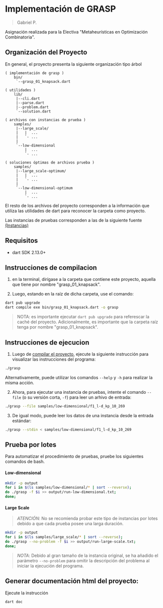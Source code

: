 # Implementación de GRASP

> Gabriel P.

Asignación realizada para la Electiva "Metaheurísticas en Optimización Combinatoria".

## Organización del Proyecto

En general, el proyecto presenta la siguiente organización tipo árbol

```
( implementación de grasp ) 
    bin/
     `--grasp_01_knapsack.dart

( utilidades )
    lib/
     |--cli.dart
     |--parse.dart
     |--problem.dart
     `--solution.dart

( archivos con instancias de prueba ) 
    samples/
     |--large_scale/
     |   |  ...
     |   `- ...
     |
     `--low-dimensional
         |  ...
         `- ...

( soluciones óptimas de archivos prueba ) 
    samples/
     |--large_scale-optimum/
     |   |  ...
     |   `- ...
     |
     `--low-dimensional-optimum
         |  ...
         `- ...
```

El resto de los archivos del proyecto corresponden a la información
que utiliza las utilidades de dart para reconocer la carpeta como
proyecto.

Las instancias de pruebas corresponden a las de la siguiente fuente
[(Instancias)](http://artemisa.unicauca.edu.co/~johnyortega/instances_01_KP/)

## Requisitos

- dart SDK 2.13.0+

## Instrucciones de compilacion

1. en la terminal, dirígase a la carpeta que contiene este proyecto,
aquella que tiene por nombre "grasp_01_knapsack".

2. Luego, estando en la raíz de dicha carpeta, use el comando:

```bash
dart pub upgrade
dart compile exe bin/grasp_01_knapsack.dart -o grasp
```

> NOTA: es importante ejecutar `dart pub upgrade` para referescar la caché
> del proyecto. Adicionalmente, es importante que la carpeta raíz tenga por
> nombre "grasp_01_knapsack".

## Instrucciones de ejecucion

1. Luego de [compilar el proyecto](#instrucciones-de-compilacion), ejecute la
siguiente instrucción para visualizar las instrucciones del programa:

```bash
./grasp
```

Alternativamente, puede utilizar los comandos `--help` y `-h` para realizar la misma
acción.

2. Ahora, para ejecutar una instancia de pruebas, intente el comando `--file` (o su
versión corta, `-f`) para leer un arhivo de entrada:

```bash
./grasp --file samples/low-dimensional/f1_l-d_kp_10_269
```

3. De igual modo, puede leer los datos de una instancia desde la entrada estándar:

```bash
./grasp --stdin < samples/low-dimensional/f1_l-d_kp_10_269
```

## Prueba por lotes

Para automatizar el procedimiento de pruebas, pruebe los siguientes comandos de bash.

#### Low-dimensional

```bash
mkdir -p output
for i in $(ls samples/low-dimensional/* | sort --reverse);
do ./grasp -f $i >> output/run-low-dimensional.txt;
done;
```

#### Large Scale

> *ATENCIÓN*: No se recomienda probar este tipo de instancias por lotes debido a
> que cada prueba posee una larga duración.

```bash
mkdir -p output
for i in $(ls samples/large_scale/* | sort --reverse);
do ./grasp --no-problem -f $i >> output/run-large-scale.txt;
done;
```


> *NOTA*: Debido al gran tamaño de la instancia original, se ha añadido el parámetro `--no-problem`
> para omitir la descripción del problema al iniciar la ejecución del programa.

## Generar documentación html del proyecto:

Ejecute la instrucción

```
dart doc
```